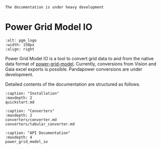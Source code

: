 <!--
SPDX-FileCopyrightText: 2022 Contributors to the Power Grid Model project <dynamic.grid.calculation@alliander.com>

SPDX-License-Identifier: MPL-2.0
-->

```{warning}
The documentation is under heavy development
```

# Power Grid Model IO

```{image} images/pgm-logo-color.svg
:alt: pgm_logo
:width: 150px
:align: right
```

Power Grid Model IO is a tool to convert grid data to and from the native data format of [power-grid-model](https://github.com/alliander-opensource/power-grid-model).
Currently, conversions from Vision and Gaia excel exports is possible. Pandapower conversions are under development.


Detailed contents of the documentation are structured as follows.

```{toctree}
:caption: "Installation"
:maxdepth: 2
quickstart.md
```

```{toctree}
:caption: "Converters"
:maxdepth: 2
converters/converter.md
converters/tabular_converter.md
```

```{toctree}
:caption: "API Documentation"
:maxdepth: 4
power_grid_model_io
```

